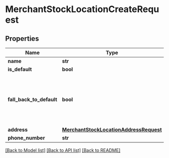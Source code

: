 # MerchantStockLocationCreateRequest

## Properties
Name | Type | Description | Notes
------------ | ------------- | ------------- | -------------
**name** | **str** |  | 
**is_default** | **bool** |  | [optional] 
**fall_back_to_default** | **bool** | If false: only use fulfillment by channel, else (also) use merchant fulfillment. | [optional] 
**address** | [**MerchantStockLocationAddressRequest**](MerchantStockLocationAddressRequest.md) |  | [optional] 
**phone_number** | **str** |  | [optional] 

[[Back to Model list]](../README.md#documentation-for-models) [[Back to API list]](../README.md#documentation-for-api-endpoints) [[Back to README]](../README.md)

